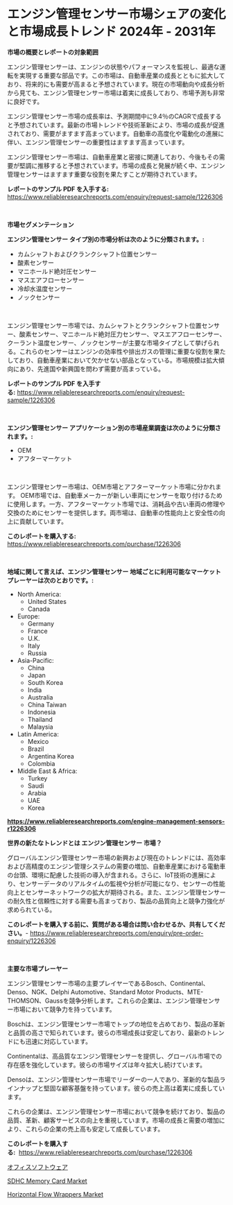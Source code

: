 <p><h1>エンジン管理センサー市場シェアの変化と市場成長トレンド 2024年 - 2031年</h1></p><p><strong>市場の概要とレポートの対象範囲</strong></p>
<p><p>エンジン管理センサーは、エンジンの状態やパフォーマンスを監視し、最適な運転を実現する重要な部品です。この市場は、自動車産業の成長とともに拡大しており、将来的にも需要が高まると予想されています。現在の市場動向や成長分析から見ても、エンジン管理センサー市場は着実に成長しており、市場予測も非常に良好です。</p><p>エンジン管理センサー市場の成長率は、予測期間中に9.4％のCAGRで成長すると予想されています。最新の市場トレンドや技術革新により、市場の成長が促進されており、需要がますます高まっています。自動車の高度化や電動化の進展に伴い、エンジン管理センサーの重要性はますます高まっています。</p><p>エンジン管理センサー市場は、自動車産業と密接に関連しており、今後もその需要が堅調に推移すると予想されています。市場の成長と発展が続く中、エンジン管理センサーはますます重要な役割を果たすことが期待されています。</p></p>
<p><strong>レポートのサンプル PDF を入手する:</strong> <a href="https://www.reliableresearchreports.com/enquiry/request-sample/1226306">https://www.reliableresearchreports.com/enquiry/request-sample/1226306</a></p>
<p>&nbsp;</p>
<p><strong>市場セグメンテーション</strong></p>
<p><strong>エンジン管理センサー タイプ別の市場分析は次のように分類されます。:</strong></p>
<p><ul><li>カムシャフトおよびクランクシャフト位置センサー</li><li>酸素センサー</li><li>マニホールド絶対圧センサー</li><li>マスエアフローセンサー</li><li>冷却水温度センサー</li><li>ノックセンサー</li></ul></p>
<p>&nbsp;</p>
<p><p>エンジン管理センサー市場では、カムシャフトとクランクシャフト位置センサー、酸素センサー、マニホールド絶対圧力センサー、マスエアフローセンサー、クーラント温度センサー、ノックセンサーが主要な市場タイプとして挙げられる。これらのセンサーはエンジンの効率性や排出ガスの管理に重要な役割を果たしており、自動車産業において欠かせない部品となっている。市場規模は拡大傾向にあり、先進国や新興国を問わず需要が高まっている。</p></p>
<p><strong>レポートのサンプル PDF を入手する:</strong>&nbsp;<a href="https://www.reliableresearchreports.com/enquiry/request-sample/1226306">https://www.reliableresearchreports.com/enquiry/request-sample/1226306</a></p>
<p>&nbsp;</p>
<p><strong> エンジン管理センサー アプリケーション別の市場産業調査は次のように分類されます。:</strong></p>
<p><ul><li>OEM</li><li>アフターマーケット</li></ul></p>
<p>&nbsp;</p>
<p><p>エンジン管理センサー市場は、OEM市場とアフターマーケット市場に分かれます。 OEM市場では、自動車メーカーが新しい車両にセンサーを取り付けるために使用します。一方、アフターマーケット市場では、消耗品や古い車両の修理や交換のためにセンサーを提供します。両市場は、自動車の性能向上と安全性の向上に貢献しています。</p></p>
<p><strong>このレポートを購入する:</strong>&nbsp; <a href="https://www.reliableresearchreports.com/purchase/1226306">https://www.reliableresearchreports.com/purchase/1226306</a></p>
<p>&nbsp;</p>
<p><strong>地域に関して言えば、エンジン管理センサー 地域ごとに利用可能なマーケットプレーヤーは次のとおりです。:</strong></p>
<p><ul>
    <li>
        North America:
        <ul>
            <li>United States</li>
            <li>Canada</li>
        </ul>
    </li>
    <li>
        Europe:
        <ul>
            <li>Germany</li>
            <li>France</li>
            <li>U.K.</li>
            <li>Italy</li>
            <li>Russia</li>
        </ul>
    </li>
    <li>
        Asia-Pacific:
        <ul>
            <li>China</li>
            <li>Japan</li>
            <li>South Korea</li>
            <li>India</li>
            <li>Australia</li>
            <li>China Taiwan</li>
            <li>Indonesia</li>
            <li>Thailand</li>
            <li>Malaysia</li>
        </ul>
    </li>
    <li>
        Latin America:
        <ul>
            <li>Mexico</li>
            <li>Brazil</li>
            <li>Argentina Korea</li>
            <li>Colombia</li>
        </ul>
    </li>
    <li>
        Middle East & Africa:
        <ul>
            <li>Turkey</li>
            <li>Saudi</li>
            <li>Arabia</li>
            <li>UAE</li>
            <li>Korea</li>
        </ul>
    </li>
    </ul></p>
<p><strong><a href="https://www.reliableresearchreports.com/engine-management-sensors-r1226306">https://www.reliableresearchreports.com/engine-management-sensors-r1226306</a></strong>&nbsp;</p>
<p><strong>世界の新たなトレンドとは エンジン管理センサー 市場？</strong></p>
<p><p>グローバルエンジン管理センサー市場の新興および現在のトレンドには、高効率および高精度のエンジン管理システムの需要の増加、自動車産業における電動車の台頭、環境に配慮した技術の導入が含まれる。さらに、IoT技術の進展により、センサーデータのリアルタイムの監視や分析が可能になり、センサーの性能向上とセンサーネットワークの拡大が期待される。また、エンジン管理センサーの耐久性と信頼性に対する需要も高まっており、製品の品質向上と競争力強化が求められている。</p></p>
<p><strong>このレポートを購入する前に、質問がある場合は問い合わせるか、共有してください。</strong>- <a href="https://www.reliableresearchreports.com/enquiry/pre-order-enquiry/1226306">https://www.reliableresearchreports.com/enquiry/pre-order-enquiry/1226306</a></p>
<p>&nbsp;</p>
<p><strong>主要な市場プレーヤー</strong></p>
<p><p>エンジン管理センサー市場の主要プレイヤーであるBosch、Continental、Denso、NGK、Delphi Automotive、Standard Motor Products、MTE-THOMSON、Gaussを競争分析します。これらの企業は、エンジン管理センサー市場において競争力を持っています。</p><p>Boschは、エンジン管理センサー市場でトップの地位を占めており、製品の革新と品質の高さで知られています。彼らの市場成長は安定しており、最新のトレンドにも迅速に対応しています。</p><p>Continentalは、高品質なエンジン管理センサーを提供し、グローバル市場での存在感を強化しています。彼らの市場サイズは年々拡大し続けています。</p><p>Densoは、エンジン管理センサー市場でリーダーの一人であり、革新的な製品ラインナップと堅固な顧客基盤を持っています。彼らの売上高は着実に成長しています。</p><p>これらの企業は、エンジン管理センサー市場において競争を続けており、製品の品質、革新、顧客サービスの向上を重視しています。市場の成長と需要の増加により、これらの企業の売上高も安定して成長しています。</p></p>
<p><strong>このレポートを購入する:</strong>&nbsp;&nbsp;<a href="https://www.reliableresearchreports.com/purchase/1226306">https://www.reliableresearchreports.com/purchase/1226306</a></p>
<p><p><a href="https://github.com/RodHoppe07/Market-Research-Report-List-1/blob/main/144665227248.md">オフィスソフトウェア</a></p><p><a href="https://lydian-appliance-61d.notion.site/SDHC-Memory-Card-Market-Trends-Forecast-and-Competitive-Analysis-to-2031-f6fe66ea7d564978850ac856af7cccc1">SDHC Memory Card Market</a></p><p><a href="https://github.com/mbisetmhermsr/Market-Research-Report-List-2/blob/main/horizontal-flow-wrappers-market.md">Horizontal Flow Wrappers Market</a></p></p>
